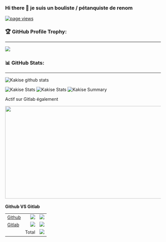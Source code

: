 ### Hi there 👋 je suis un bouliste / pétanquiste de renom
<a href="https://github.com/corolanvirus/corolanvirus">
    <img src="https://komarev.com/ghpvc/?username=corolanvirus" alt="page views" />
  </a>
  <a
  href="https://img.shields.io/github/followers/{username}.svg?style=social&label=Follow&maxAge=2592000">
    </a>


### 🏆 GitHub Profile Trophy:
---
<a href="https://github.com/corolanvirus/github-profile-trophy">
  <img width=800 src="https://github-profile-trophy.vercel.app/?username=corolanvirus&column=8&theme=radical&no-frame=true&no-bg=true"/>
</a>


### 📊 GitHub Stats:
---
![Kakise github stats](https://github-readme-stats.vercel.app/api?username=corolanvirus&theme=radical&show_icons=true&count_private=true)

![Kakise Stats](https://github-profile-summary-cards.vercel.app/api/cards/repos-per-language?username=corolanvirus&theme=solarized_dark)
![Kakise Stats](https://github-profile-summary-cards.vercel.app/api/cards/most-commit-language?username=corolanvirus&theme=solarized_dark)
![Kakise Summary](https://github-profile-summary-cards.vercel.app/api/cards/profile-details?username=corolanvirus&theme=solarized_dark)

Actif sur Gitlab également

<a><img src="./Capture d’écran 2022-04-06 à 5.23.12 PM.png" width="750" height="300" /></a>


**Github VS Gitlab**

|                                                                                                                     |                                                               |                                                                |
| ------------------------------------------------------------------------------------------------------------------- | ------------------------------------------------------------: | -------------------------------------------------------------: |
| [Github](https://poll.fizzy.wtf/vote?corolanvirus.github_gitlab=yes&redirect=https://github.com/corolanvirus/poll%23poll) | ![](https://poll.fizzy.wtf/show?corolanvirus.github_gitlab=yes) | ![](https://poll.fizzy.wtf/count?corolanvirus.github_gitlab=yes) |
| [Gitlab](https://poll.fizzy.wtf/vote?corolanvirus.github_gitlab=no&redirect=https://github.com/corolanvirus/poll%23poll)   |  ![](https://poll.fizzy.wtf/show?corolanvirus.github_gitlab=no) |  ![](https://poll.fizzy.wtf/count?corolanvirus.github_gitlab=no) |
|                                                                                                                     |                                                         Total |     ![](https://poll.fizzy.wtf/count?corolanvirus.github_gitlab) |
